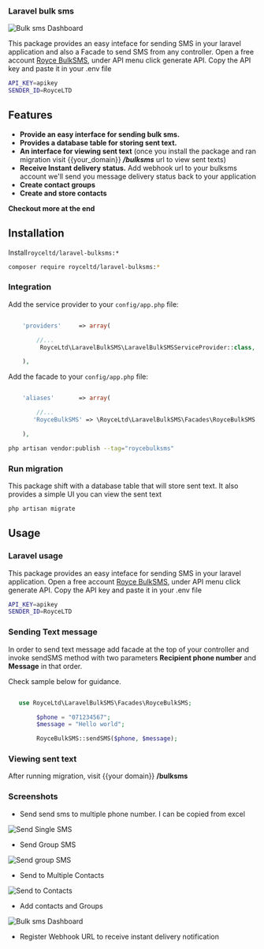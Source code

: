 ### Laravel bulk sms

![Bulk sms Dashboard](https://roycebulksms.com/assets/outbox.png)

This package provides an easy inteface for sending SMS in your laravel application and also a Facade to send SMS from any controller. Open a free account [Royce BulkSMS](https://roycebulksms.com), under API menu click generate API. Copy the API key and paste it in your .env file

```sh
API_KEY=apikey
SENDER_ID=RoyceLTD
```

## Features

- **Provide an easy interface for sending bulk sms.**
- **Provides a database table for storing sent text.**
- **An interface for viewing sent text** (once you install the package and ran migration visit {{your_domain}} _**/bulksms**_ url to view sent texts)
- **Receive Instant delivery status.** Add webhook url to your bulksms account we'll send you message delivery status back to your application
- **Create contact groups**
- **Create and store contacts**

**Checkout more at the end**

## Installation

Install`royceltd/laravel-bulksms:*` 

```sh
composer require royceltd/laravel-bulksms:*
```

### Integration

Add the service provider to your `config/app.php` file:

```php

    'providers'     => array(

        //...
         RoyceLtd\LaravelBulkSMS\LaravelBulkSMSServiceProvider::class,

    ),

```

Add the facade to your `config/app.php` file:

```php

    'aliases'       => array(

        //...
       'RoyceBulkSMS' => \RoyceLtd\LaravelBulkSMS\Facades\RoyceBulkSMS::class

    ),

```

```sh
php artisan vendor:publish --tag="roycebulksms"
```

### Run migration

This package shift with a database table that will store sent text. It also provides a simple UI you
can view the sent text

```sh
php artisan migrate
```

## Usage

### Laravel usage

This package provides an easy inteface for sending SMS in your laravel application. Open a free account [Royce BulkSMS](https://roycebulksms.com), under API menu click generate API. Copy the API key and paste it in your .env file



```sh
API_KEY=apikey
SENDER_ID=RoyceLTD
```

### Sending Text message

In order to send text message add facade at the top of your controller and invoke sendSMS method with
two parameters **Recipient phone number** and **Message** in that order.

Check sample below for guidance.

```php

   use RoyceLtd\LaravelBulkSMS\Facades\RoyceBulkSMS;

        $phone = "071234567";
        $message = "Hello world";

        RoyceBulkSMS::sendSMS($phone, $message);

```

### Viewing sent text

After running migration, visit {{your domain}} **/bulksms**

### Screenshots

- Send send sms to multiple phone number. I can be copied from excel

![Send Single SMS](https://roycebulksms.com/assets/sendsinglesms.png)

- Send Group SMS

![Send group SMS](https://roycebulksms.com/assets/sendtogroups.png)

- Send to Multiple Contacts

![Send to Contacts](https://roycebulksms.com/assets/sendtocontacts.png)

- Add contacts and Groups

![Bulk sms Dashboard](https://roycebulksms.com/assets/newcontact.png)

- Register Webhook URL to receive instant delivery notification
